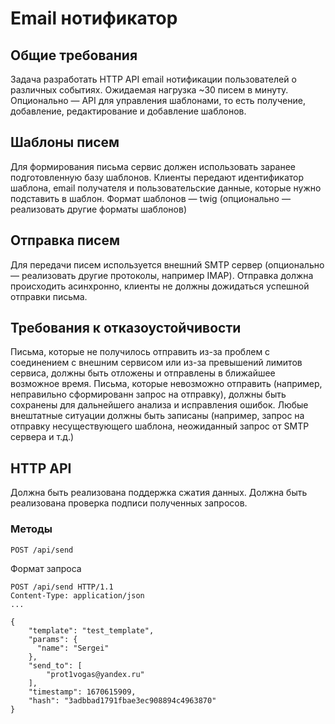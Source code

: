 # Email нотификатор

## Общие требования

Задача разработать HTTP API email нотификации пользователей о различных событиях. Ожидаемая нагрузка ~30 писем в минуту.
Опционально — API для управления шаблонами, то есть получение, добавление, редактирование и добавление шаблонов.

## Шаблоны писем

Для формирования письма сервис должен использовать заранее подготовленную базу шаблонов. Клиенты передают идентификатор шаблона, email получателя и пользовательские данные, которые нужно подставить в шаблон. Формат шаблонов — twig (опционально — реализовать другие форматы шаблонов)

## Отправка писем

Для передачи писем используется внешний SMTP сервер (опционально — реализовать другие протоколы, например IMAP). Отправка должна происходить асинхронно, клиенты не должны дожидаться успешной отправки письма.

## Требования к отказоустойчивости

Письма, которые не получилось отправить из-за проблем с соединением с внешним сервисом или из-за превышений лимитов сервиса, должны быть отложены и отправлены в ближайшее возможное время. Письма, которые невозможно отправить (например, неправильно сформированн запрос на отправку), должны быть сохранены для дальнейшего анализа и исправления ошибок. Любые внештатные ситуации должны быть записаны (например, запрос на отправку несуществующего шаблона, неожиданный запрос от SMTP сервера и т.д.)

## HTTP API

Должна быть реализована поддержка сжатия данных. Должна быть реализована проверка подписи полученных запросов.

### Методы
```
POST /api/send
```
Формат запроса
```
POST /api/send HTTP/1.1
Content-Type: application/json
...

{
    "template": "test_template",
    "params": {
      "name": "Sergei"
    },
    "send_to": [
        "prot1vogas@yandex.ru"
    ],
    "timestamp": 1670615909,
    "hash": "3adbbad1791fbae3ec908894c4963870"
}
```
